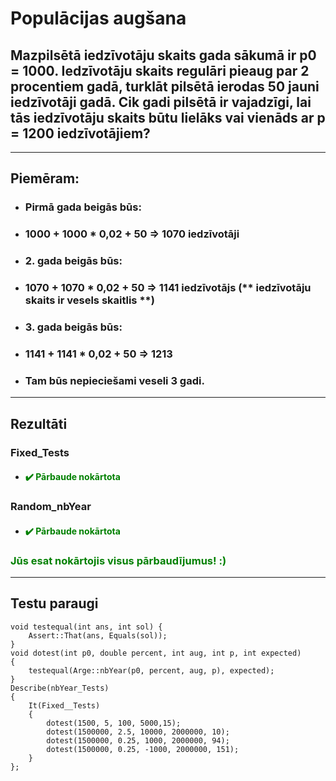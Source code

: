 
# **Populācijas augšana**

## **Mazpilsētā iedzīvotāju skaits gada sākumā ir p0 = 1000. Iedzīvotāju skaits regulāri pieaug par 2 procentiem gadā, turklāt pilsētā ierodas 50 jauni iedzīvotāji gadā. Cik gadi pilsētā ir vajadzīgi, lai tās iedzīvotāju skaits būtu lielāks vai vienāds ar p = 1200 iedzīvotājiem?**
------
## **Piemēram:**

* ### Pirmā gada beigās būs:
* ### 1000 + 1000 * 0,02 + 50 => 1070 iedzīvotāji

* ### 2. gada beigās būs:
* ### 1070 + 1070 * 0,02 + 50 => 1141 iedzīvotājs (** iedzīvotāju skaits ir vesels skaitlis **)

* ### 3. gada beigās būs:
* ### 1141 + 1141 * 0,02 + 50 => 1213

* ### Tam būs nepieciešami veseli 3 gadi.

---
## **Rezultāti**


###   Fixed_Tests
- #### <span style="color:green">:heavy_check_mark: Pārbaude nokārtota</span>

### Random_nbYear
- #### <span style="color:green">:heavy_check_mark: Pārbaude nokārtota</span>
  
### <span style="color:green"> Jūs esat nokārtojis visus pārbaudījumus! :)</span>

---
## **Testu paraugi**
```
void testequal(int ans, int sol) {
    Assert::That(ans, Equals(sol));
}
void dotest(int p0, double percent, int aug, int p, int expected)
{
    testequal(Arge::nbYear(p0, percent, aug, p), expected);
}
Describe(nbYear_Tests)
{
    It(Fixed__Tests)
    {
        dotest(1500, 5, 100, 5000,15);
        dotest(1500000, 2.5, 10000, 2000000, 10);
        dotest(1500000, 0.25, 1000, 2000000, 94);
        dotest(1500000, 0.25, -1000, 2000000, 151);
    }
};